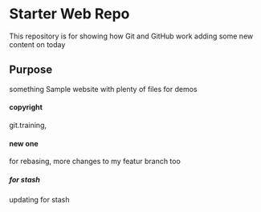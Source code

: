 # Starter Web Repo

This repository is for showing how Git and GitHub work adding some new content on today

## Purpose
something
Sample website with plenty of files for demos
#### copyright
git.training,
#### new one
for rebasing, more changes to my featur branch too
##### for stash 
updating for stash


